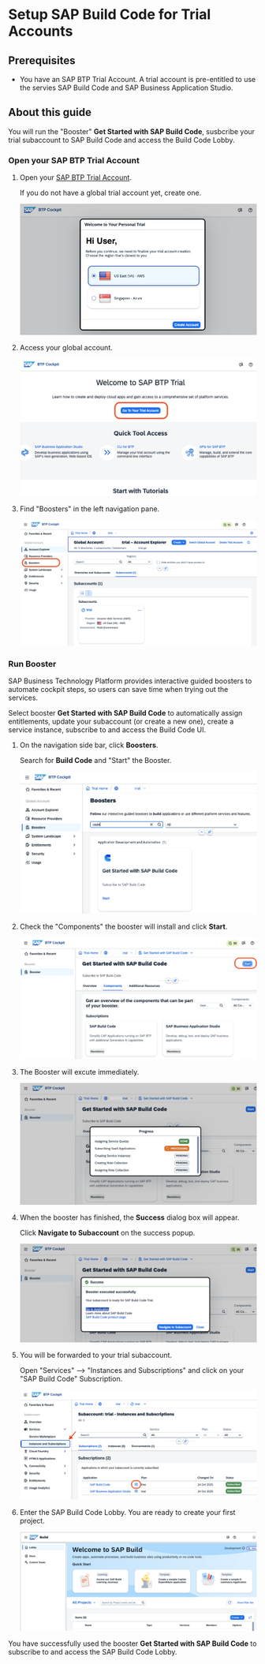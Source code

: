 # Setup SAP Build Code for Trial Accounts

## Prerequisites
- You have an SAP BTP Trial Account. A trial account is pre-entitled to use the servies SAP Build Code and SAP Business Application Studio.

## About this guide

You will run the "Booster" **Get Started with SAP Build Code**, susbcribe your trial subaccount to SAP Build Code and access the Build Code Lobby.


### Open your SAP BTP Trial Account 

1. Open your [SAP BTP Trial Account](https://account.hanatrial.ondemand.com/trial/#/home/trial).

    If you do not have a global trial account yet, create one.

    ![](images_trial/bc_trial_00_create_account.png)

2. Access your global account.

    ![](images_trial/bc_trial_01_gotoaccoumt.png)

3. Find "Boosters" in the left navigation pane.

   ![Access Global account](images_trial/bc_trial_02_global_account.png)


### Run Booster


SAP Business Technology Platform provides interactive guided boosters to automate cockpit steps, so users can save time when trying out the services.

Select booster **Get Started with SAP Build Code** to automatically assign entitlements, update your subaccount (or create a new one), create a service instance, subscribe to and access the Build Code UI.

1. On the navigation side bar, click **Boosters**.

    Search for **Build Code** and "Start" the Booster.

    ![Search Booster](images_trial/bc_trial_03_find_booster.png)

2. Check the "Components" the booster will install and click **Start**.

    ![Booster Components](images_trial/bc_trial_04_check_comp.png)

3. The Booster will excute immediately.

    ![Booster Step 1](images_trial/bc_trial_05_booster_execute.png)

4. When the booster has finished, the **Success** dialog box will appear.

    Click **Navigate to Subaccount** on the success popup.

    ![Success](images_trial/bc_trial_06_success.png)


5. You will be forwarded to your trial subaccount.

   Open "Services" --> "Instances and Subscriptions" and click on your "SAP Build Code" Subscription.
   
    ![Start SAP Build code subscription](images_trial/bc_trial_07_subscriptions.png)


6. Enter the SAP Build Code Lobby. You are ready to create your first project.


   ![Emter the SAP Build Code Lobby](images_trial/bc_trial_08_lobby.png)

You have successfully used the booster **Get Started with SAP Build Code** to subscribe to and access the SAP Build Code Lobby.
